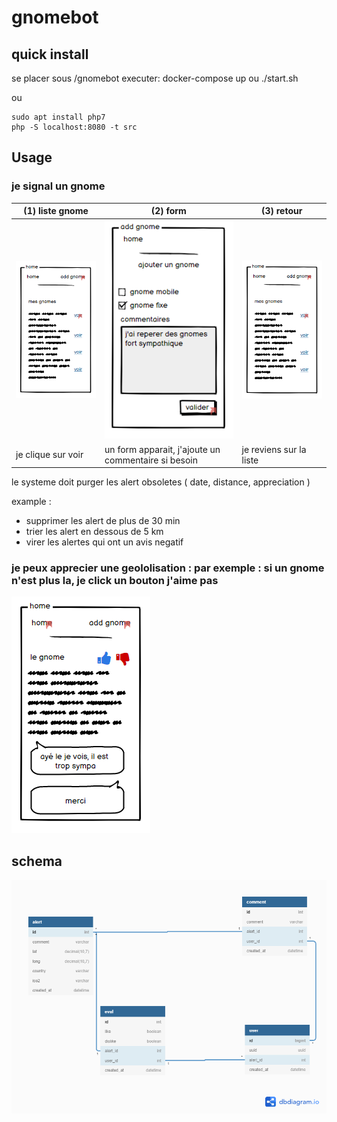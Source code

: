 # gnomebot

## quick install

se placer sous /gnomebot
executer: 
    docker-compose up
    ou
    ./start.sh

ou

```
sudo apt install php7
php -S localhost:8080 -t src
```


## Usage

###  je signal un gnome

(1) liste gnome | (2) form | (3) retour 
--| -- | --
![](./docs/100.PNG) | ![](./docs/110.PNG) | ![](./docs/100.PNG)
je clique sur voir | un form apparait, j'ajoute un commentaire si besoin | je reviens sur la liste


le systeme doit purger les alert obsoletes ( date, distance, appreciation )

example : 

- supprimer les alert de plus de 30 min
- trier les alert en dessous de 5 km
- virer les alertes qui ont un avis negatif 

###  je peux apprecier une geololisation : par exemple : si un gnome n'est plus la, je click un bouton j'aime pas

![](./docs/120.PNG)

## schema

![sql](./docs/gnomebot.png)